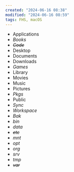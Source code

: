 ```yaml
---
created: "2024-06-16 08:38"
modified: "2024-06-16 08:59"
tags: FHS, macOS
---
```


- Applications
- *Books*
- *~~Code~~*
- Desktop
- Documents
- Downloads
- *Games*
- Library
- Movies
- Music
- Pictures
- *Pkgs*
- Public
- *Sync*
- *Workspace*
- *Bak*
- *bin*
- *data*
- *~~etc~~*
- *mnt*
- *opt*
- *org*
- *srv*
- *tmp*
- *~~var~~*
